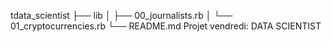 tdata_scientist
├── lib
│   ├── 00_journalists.rb
│   └── 01_cryptocurrencies.rb
└── README.md
Projet vendredi: DATA SCIENTIST
